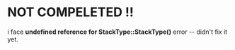 # NOT COMPELETED !!

i face **undefined reference for StackType<int>::StackType()** error -- didn't fix it yet.